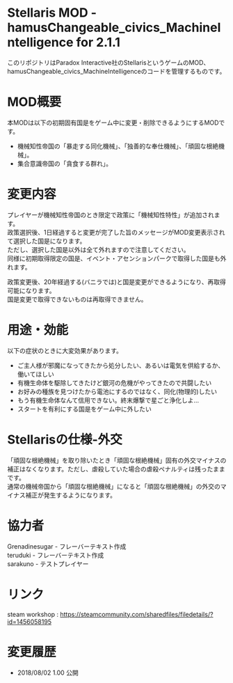 # Stellaris MOD - hamusChangeable_civics_MachineIntelligence for 2.1.1
このリポジトリはParadox Interactive社のStellarisというゲームのMOD、hamusChangeable_civics_MachineIntelligenceのコードを管理するものです。 

#  MOD概要

本MODは以下の初期固有国是をゲーム中に変更・削除できるようにするMODです。   
- 機械知性帝国の「暴走する同化機械」、「独善的な奉仕機械」、「頑固な根絶機械」。   
- 集合意識帝国の「貪食する群れ」。   

# 変更内容
プレイヤーが機械知性帝国のとき限定で政策に「機械知性特性」が追加されます。   
政策選択後、1日経過すると変更が完了した旨のメッセージがMOD変更表示されて選択した国是になります。   
ただし、選択した国是以外は全て外れますので注意してください。   
同様に初期取得限定の国是、イベント・アセンションパークで取得した国是も外れます。   

政策変更後、20年経過する(バニラでは)と国是変更ができるようになり、再取得可能になります。   
国是変更で取得できないものは再取得できません。   


# 用途・効能
以下の症状のときに大変効果があります。   
- ご主人様が邪魔になってきたから処分したい、あるいは電気を供給するか、働いてほしい   
- 有機生命体を駆除してきたけど銀河の危機がやってきたので共闘したい   
- お好みの種族を見つけたから電池にするのではなく、同化(物理的)したい   
- もう有機生命体なんて信用できない。終末爆撃で星ごと浄化しよ...   
- スタートを有利にする国是をゲーム中に外したい   

# Stellarisの仕様-外交
「頑固な根絶機械」を取り除いたとき「頑固な根絶機械」固有の外交マイナスの補正はなくなります。ただし、虐殺していた場合の虐殺ペナルティは残ったままです。   
通常の機械帝国から「頑固な根絶機械」になると「頑固な根絶機械」の外交のマイナス補正が発生するようになります。   


# 協力者 
Grenadinesugar - フレーバーテキスト作成   
teruduki - フレーバーテキスト作成   
sarakuno - テストプレイヤー   

# リンク
steam workshop : https://steamcommunity.com/sharedfiles/filedetails/?id=1456058195   

# 変更履歴

- 2018/08/02 1.00	公開
